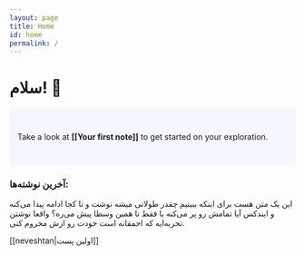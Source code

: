 ```yaml
---
layout: page
title: Home
id: home
permalink: /
---
```


# سلام! 🌱

<p style="padding: 3em 1em; background: #f5f7ff; border-radius: 4px;">
  Take a look at <span style="font-weight: bold">[[Your first note]]</span> to get started on your exploration.
</p>

### آخرین نوشته‌ها:

این یک متن هست برای اینکه ببینیم چقدر طولانی میشه نوشت و تا کجا ادامه پیدا می‌کنه و ایندکس آیا تمامش رو پر می‌کنه یا فقط تا همین وسطا پیش می‌ره؟ واقعا نوشتن تجربه‌ایه که احمقانه است خودت رو ازش محروم کنی.

[[neveshtan|اولین پست]]

<style>
  .wrapper {
    max-width: 46em;
  }
</style>
